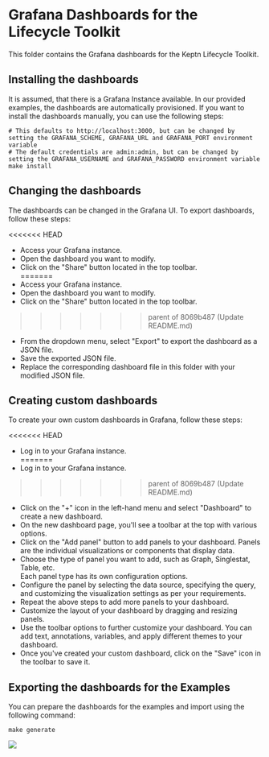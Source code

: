# Grafana Dashboards for the Lifecycle Toolkit

This folder contains the Grafana dashboards for the Keptn Lifecycle Toolkit.

## Installing the dashboards

It is assumed, that there is a Grafana Instance available.
In our provided examples, the dashboards are automatically
provisioned.
If you want to install the dashboards manually, you can use the following steps:

```shell
# This defaults to http://localhost:3000, but can be changed by setting the GRAFANA_SCHEME, GRAFANA_URL and GRAFANA_PORT environment variable
# The default credentials are admin:admin, but can be changed by setting the GRAFANA_USERNAME and GRAFANA_PASSWORD environment variable
make install
```

## Changing the dashboards

The dashboards can be changed in the Grafana UI. 
To export dashboards,
follow these steps:

<<<<<<< HEAD
- Access your Grafana instance.   
- Open the dashboard you want to modify.  
- Click on the "Share" button located in the top toolbar.  
=======
- Access your Grafana instance.
- Open the dashboard you want to modify.
- Click on the "Share" button located in the top toolbar.
>>>>>>> parent of 8069b487 (Update README.md)
- From the dropdown menu, select "Export" to export the 
  dashboard as a JSON file.
- Save the exported JSON file.
- Replace the corresponding dashboard file in this folder 
  with your modified JSON file.

## Creating custom dashboards

To create your own custom dashboards in Grafana,
follow these steps:

<<<<<<< HEAD
- Log in to your Grafana instance.    
=======
- Log in to your Grafana instance.
>>>>>>> parent of 8069b487 (Update README.md)
- Click on the "+" icon in the left-hand menu 
  and select 
  "Dashboard" to create a new dashboard.
- On the new dashboard page, you'll see a toolbar at the top 
  with various options.  
- Click on the "Add panel" button to add panels to your 
  dashboard. Panels are the individual visualizations or 
  components that display data.  
- Choose the type of panel you want to add, such as Graph, 
  Singlestat, Table, etc.   
  Each panel type has its own 
  configuration options.  
- Configure the panel by selecting the data source, 
  specifying the query, and customizing the visualization 
  settings as per your requirements.  
- Repeat the above steps to add more panels to 
  your dashboard.  
- Customize the layout of your dashboard by dragging and 
  resizing panels.  
- Use the toolbar options to further customize your 
  dashboard. You can add text, annotations, variables,
  and apply different themes to your dashboard.  
- Once you've created your custom dashboard,
  click on the "Save" icon in the toolbar to
  save it.  


## Exporting the dashboards for the Examples

You can prepare the dashboards for the examples and import using the following command:

```shell
make generate
```

<!-- markdownlint-disable-next-line MD033 MD013 -->
<img referrerpolicy="no-referrer-when-downgrade" src="https://static.scarf.sh/a.png?x-pxid=858843d8-8da2-4ce5-a325-e5321c770a78" />
